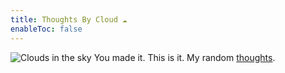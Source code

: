 ```yaml
---
title: Thoughts By Cloud ☁️
enableToc: false
---
```

![Clouds in the sky](/images/clouds.jpg)
You made it. This is it. My random [thoughts](https://thanhvannguyen.github.io/quartz/thoughts). 
